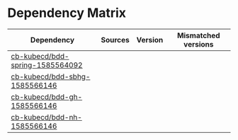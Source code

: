 # Dependency Matrix

Dependency | Sources | Version | Mismatched versions
---------- | ------- | ------- | -------------------
[cb-kubecd/bdd-spring-1585564092](https://github.com/cb-kubecd/bdd-spring-1585564092.git) |  | []() | 
[cb-kubecd/bdd-sbhg-1585566146](https://github.com/cb-kubecd/bdd-sbhg-1585566146.git) |  | []() | 
[cb-kubecd/bdd-gh-1585566146](https://github.com/cb-kubecd/bdd-gh-1585566146.git) |  | []() | 
[cb-kubecd/bdd-nh-1585566146](https://github.com/cb-kubecd/bdd-nh-1585566146.git) |  | []() | 
